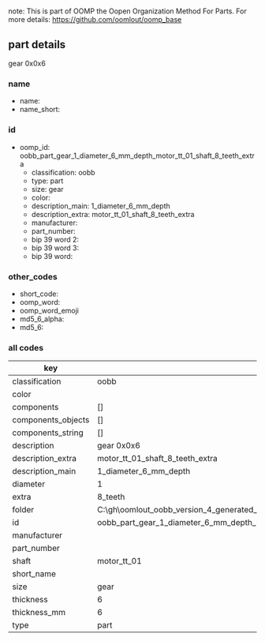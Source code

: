 #   

note: This is part of OOMP the Oopen Organization Method For Parts. For more details: https://github.com/oomlout/oomp_base

##  part details



gear 0x0x6

### name
* name: 
* name_short: 
### id
* oomp_id: oobb_part_gear_1_diameter_6_mm_depth_motor_tt_01_shaft_8_teeth_extra
  * classification: oobb
  * type: part
  * size: gear
  * color: 
  * description_main: 1_diameter_6_mm_depth
  * description_extra: motor_tt_01_shaft_8_teeth_extra
  * manufacturer: 
  * part_number: 
  * bip 39 word 2: 
  * bip 39 word 3: 
  * bip 39 word: 

### other_codes
* short_code: 
* oomp_word: 
* oomp_word_emoji 
* md5_6_alpha: 
* md5_6: 









### all codes 
| key | value |  
| --- | --- |  
| classification | oobb |  
| color |  |  
| components | [] |  
| components_objects | [] |  
| components_string | [] |  
| description | gear 0x0x6 |  
| description_extra | motor_tt_01_shaft_8_teeth_extra |  
| description_main | 1_diameter_6_mm_depth |  
| diameter | 1 |  
| extra | 8_teeth |  
| folder | C:\gh\oomlout_oobb_version_4_generated_parts\things\oobb_part_gear_1_diameter_6_mm_depth_motor_tt_01_shaft_8_teeth_extra |  
| id | oobb_part_gear_1_diameter_6_mm_depth_motor_tt_01_shaft_8_teeth_extra |  
| manufacturer |  |  
| part_number |  |  
| shaft | motor_tt_01 |  
| short_name |  |  
| size | gear |  
| thickness | 6 |  
| thickness_mm | 6 |  
| type | part |  
